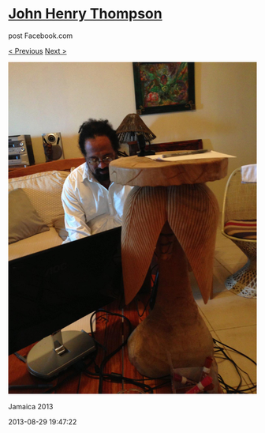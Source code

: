 # [John Henry Thompson](../README.md)
post Facebook.com

[< Previous](2013-08-29-21.md) [Next >](2013-08-29-23.md)

[![](../media/2013-08-29/Jamaica-2033.jpg)](../README.md)

Jamaica 2013

2013-08-29 19:47:22